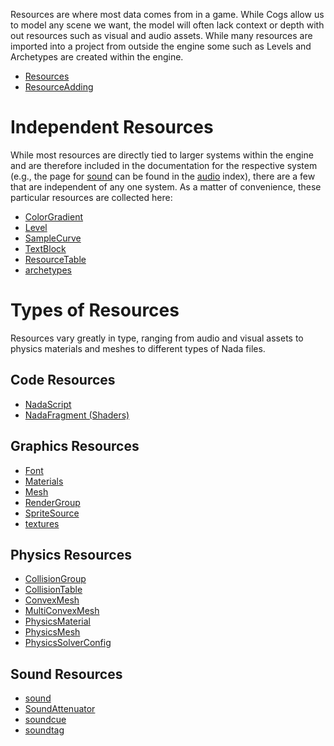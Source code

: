 Resources are where most data comes from in a game. While Cogs allow us to model any scene we want, the model will often lack context or depth with out resources such as visual and audio assets. While many resources are imported into a project from outside the engine some such as Levels and Archetypes are created within the engine.

- [Resources](resources/resources.md)
- [ResourceAdding](../editor/editorcommands/resourceadding.md)

 # Independent Resources
While most resources are directly tied to larger systems within the engine and are therefore included in the documentation for the respective system (e.g., the page for [sound](../audio/sound.md) can be found in the [audio](../audio.md) index), there are a few that are independent of any one system. As a matter of convenience, these particular resources are collected here:

- [ColorGradient ](resources/colorgradient.md)
- [Level ](resources/level.md)
- [SampleCurve ](resources/samplecurve.md)
- [TextBlock ](resources/textblock.md)
- [ResourceTable](resources/resourcetable.md)
- [archetypes](archetypes.md)

 # Types of Resources
Resources vary greatly in type, ranging from audio and visual assets to physics materials and meshes to different types of Nada files.

 ## Code Resources
- [NadaScript](../nada_in_zilch.md)
- [NadaFragment (Shaders)](../graphics/materials/shaders.md)

 ## Graphics Resources
- [Font](resources/font.md)
- [ Materials](../graphics/materials/materials_overview.md)
- [Mesh](../graphics/models/mesh.md)
- [RenderGroup](../graphics/rendergroups.md)
- [SpriteSource](../graphics/sprites/spritesourceeditor.md)
- [textures](../graphics/materials/textures.md)

 ## Physics Resources
- [CollisionGroup](../physics/collisionoverview/collisiongroupsandtables.md)
- [CollisionTable](../physics/collisionoverview/collisiongroupsandtables.md)
- [ConvexMesh](../physics/colliders/convexmeshcollider.md)
- [MultiConvexMesh](../physics/colliders/multiconvexmeshcollider.md)
- [PhysicsMaterial](../physics/physicsmaterial.md)
- [PhysicsMesh](../physics/colliders/meshcollider.md)
- [PhysicsSolverConfig](../physics/physicssolverconfig.md)

 ## Sound Resources
- [sound](../audio/sound.md)
- [SoundAttenuator](../audio/soundattenuator.md)
- [soundcue](../audio/soundcue.md)
- [soundtag](../audio/soundtag.md)
 

 